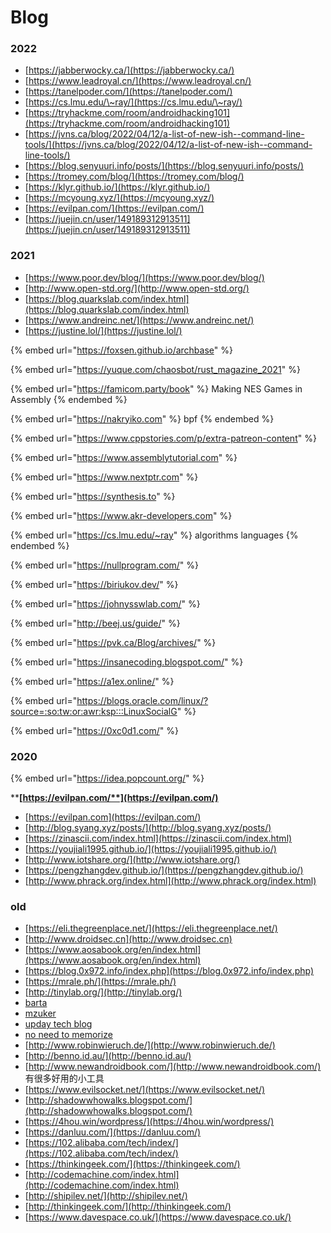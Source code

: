 # Blog

### 2022

* [https://jabberwocky.ca/](https://jabberwocky.ca/)
* [https://www.leadroyal.cn/](https://www.leadroyal.cn/)
* [https://tanelpoder.com/](https://tanelpoder.com/)
* [https://cs.lmu.edu/\~ray/](https://cs.lmu.edu/\~ray/)
* [https://tryhackme.com/room/androidhacking101](https://tryhackme.com/room/androidhacking101)
* [https://jvns.ca/blog/2022/04/12/a-list-of-new-ish--command-line-tools/](https://jvns.ca/blog/2022/04/12/a-list-of-new-ish--command-line-tools/)
* [https://blog.senyuuri.info/posts/](https://blog.senyuuri.info/posts/)
* [https://tromey.com/blog/](https://tromey.com/blog/)
* [https://klyr.github.io/](https://klyr.github.io/)
* [https://mcyoung.xyz/](https://mcyoung.xyz/)
* [https://evilpan.com/](https://evilpan.com/)
* [https://juejin.cn/user/149189312913511](https://juejin.cn/user/149189312913511)

### 2021

* [https://www.poor.dev/blog/](https://www.poor.dev/blog/)
* [http://www.open-std.org/](http://www.open-std.org/)
* [https://blog.quarkslab.com/index.html](https://blog.quarkslab.com/index.html)
* [https://www.andreinc.net/](https://www.andreinc.net/)
* [https://justine.lol/](https://justine.lol/)

{% embed url="https://foxsen.github.io/archbase" %}

{% embed url="https://yuque.com/chaosbot/rust_magazine_2021" %}

{% embed url="https://famicom.party/book" %}
Making NES Games in Assembly
{% endembed %}



{% embed url="https://nakryiko.com" %}
bpf
{% endembed %}

{% embed url="https://www.cppstories.com/p/extra-patreon-content" %}

{% embed url="https://www.assemblytutorial.com" %}

{% embed url="https://www.nextptr.com" %}

{% embed url="https://synthesis.to" %}

{% embed url="https://www.akr-developers.com" %}

{% embed url="https://cs.lmu.edu/~ray" %}
algorithms languages
{% endembed %}

{% embed url="https://nullprogram.com/" %}



{% embed url="https://biriukov.dev/" %}



{% embed url="https://johnysswlab.com/" %}



{% embed url="http://beej.us/guide/" %}

{% embed url="https://pvk.ca/Blog/archives/" %}

{% embed url="https://insanecoding.blogspot.com/" %}

{% embed url="https://a1ex.online/" %}

{% embed url="https://blogs.oracle.com/linux/?source=:so:tw:or:awr:ksp:::LinuxSocialG" %}

{% embed url="https://0xc0d1.com/" %}



### 2020

{% embed url="https://idea.popcount.org/" %}

****[**https://evilpan.com/**](https://evilpan.com/)****

* [https://evilpan.com](https://evilpan.com/)
* [http://blog.syang.xyz/posts/](http://blog.syang.xyz/posts/)
* [https://zinascii.com/index.html](https://zinascii.com/index.html)
* [https://youjiali1995.github.io/](https://youjiali1995.github.io/)
* [http://www.iotshare.org/](http://www.iotshare.org/)
* [https://pengzhangdev.github.io/](https://pengzhangdev.github.io/)
* [http://www.phrack.org/index.html](http://www.phrack.org/index.html)

### old

* [https://eli.thegreenplace.net/](https://eli.thegreenplace.net/)
* [http://www.droidsec.cn](http://www.droidsec.cn)
* [https://www.aosabook.org/en/index.html](https://www.aosabook.org/en/index.html)
* [https://blog.0x972.info/index.php](https://blog.0x972.info/index.php)
* [https://mrale.ph/](https://mrale.ph/)
* [http://tinylab.org/](http://tinylab.org/)
* [barta](https://barta.me/)
* [mzuker](https://mzucker.github.io/)
* [upday tech blog](https://upday.github.io/)
* [no need to memorize](http://www.birbit.com/)
* [http://www.robinwieruch.de/](http://www.robinwieruch.de/)
* [http://benno.id.au/](http://benno.id.au/)
* [http://www.newandroidbook.com/](http://www.newandroidbook.com/) 有很多好用的小工具
* [https://www.evilsocket.net/](https://www.evilsocket.net/)
* [http://shadowwhowalks.blogspot.com/](http://shadowwhowalks.blogspot.com/)
* [https://4hou.win/wordpress/](https://4hou.win/wordpress/)
* [https://danluu.com/](https://danluu.com/)
* [https://102.alibaba.com/tech/index/](https://102.alibaba.com/tech/index/)
* [https://thinkingeek.com/](https://thinkingeek.com/)
* [http://codemachine.com/index.html](http://codemachine.com/index.html)
* [http://shipilev.net/](http://shipilev.net/) &#x20;
* [http://thinkingeek.com/](http://thinkingeek.com/) &#x20;
* [https://www.davespace.co.uk/](https://www.davespace.co.uk/)

